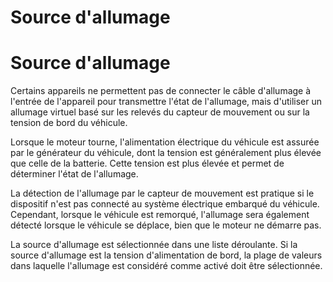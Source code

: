 # Source d'allumage

# Source d'allumage

Certains appareils ne permettent pas de connecter le câble d'allumage à l'entrée de l'appareil pour transmettre l'état de l'allumage, mais d'utiliser un allumage virtuel basé sur les relevés du capteur de mouvement ou sur la tension de bord du véhicule.

Lorsque le moteur tourne, l'alimentation électrique du véhicule est assurée par le générateur du véhicule, dont la tension est généralement plus élevée que celle de la batterie. Cette tension est plus élevée et permet de déterminer l'état de l'allumage.

La détection de l'allumage par le capteur de mouvement est pratique si le dispositif n'est pas connecté au système électrique embarqué du véhicule. Cependant, lorsque le véhicule est remorqué, l'allumage sera également détecté lorsque le véhicule se déplace, bien que le moteur ne démarre pas.

La source d'allumage est sélectionnée dans une liste déroulante. Si la source d'allumage est la tension d'alimentation de bord, la plage de valeurs dans laquelle l'allumage est considéré comme activé doit être sélectionnée.